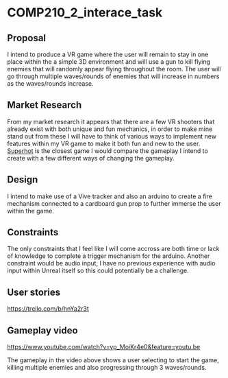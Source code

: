 # COMP210_2_interace_task


## Proposal
I intend to produce a VR game where the user will remain to stay in one place within the a simple 3D environment and will use a gun to kill flying enemies that will randomly appear flying throughout the room. The user will go through multiple waves/rounds of enemies that will increase in numbers as the waves/rounds increase. 

## Market Research
From my market research it appears that there are a few VR shooters that already exist with both unique and fun mechanics, in order to make mine stand out from these I will have to think of various ways to implement new features within my VR game to make it both fun and new to the user. [Superhot](https://superhotgame.com/) is the closest game I would compare the gameplay I intend to create with a few different ways of changing the gameplay.

## Design
I intend to make use of a Vive tracker and also an arduino to create a fire mechanism connected to a cardboard gun prop to further immerse the user within the game. 

## Constraints
The only constraints that I feel like I will come accross are both time or lack of knowledge to complete a trigger mechanism for the arduino. Another constraint would be audio input, I have no previous experience with audio input within Unreal itself so this could potentially be a challenge. 

## User stories

https://trello.com/b/hnYa2r3t

## Gameplay video

https://www.youtube.com/watch?v=yp_MoiKr4e0&feature=youtu.be 

The gameplay in the video above shows a user selecting to start the game, killing multiple enemies and also progressing through 3 waves/rounds.
